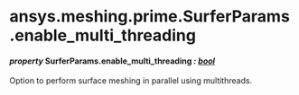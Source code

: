 <a id="ansys-meshing-prime-surferparams-enable-multi-threading"></a>

# ansys.meshing.prime.SurferParams.enable_multi_threading

<a id="ansys.meshing.prime.SurferParams.enable_multi_threading"></a>

#### *property* SurferParams.enable_multi_threading *: [bool](https://docs.python.org/3.11/library/functions.html#bool)*

Option to perform surface meshing in parallel using multithreads.

<!-- !! processed by numpydoc !! -->
